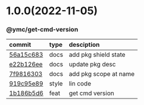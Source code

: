 <a name="1.0.0"></a>
# 1.0.0(2022-11-05)
### @ymc/get-cmd-version
commit|type|desciption
:----|:----|:----
[56a15c683](https://github.com/ymc-github/js-idea/commit/a56a15c68310080bb291fd0a51d3cd8a74326b67)|docs|add pkg shield state
[e22b126ee](https://github.com/ymc-github/js-idea/commit/3e22b126eecba5de7a1bdd9ef97a5d524c274ec2)|docs|update pkg desc
[7f9816303](https://github.com/ymc-github/js-idea/commit/17f9816303affed7df6cf9d56cf31f4ee2c7cbd5)|docs|add pkg scope at name
[919c95e89](https://github.com/ymc-github/js-idea/commit/b919c95e89f2b52d66be17b4b31854071f6f6c39)|style|lin code
[1b186b5d6](https://github.com/ymc-github/js-idea/commit/c1b186b5d6af709ae6937b07fce32a8d556ff86e)|feat|get cmd version
